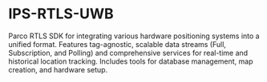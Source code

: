 # IPS-RTLS-UWB
Parco RTLS SDK for integrating various hardware positioning systems into a unified format. Features tag-agnostic, scalable data streams (Full, Subscription, and Polling) and comprehensive services for real-time and historical location tracking. Includes tools for database management, map creation, and hardware setup.
